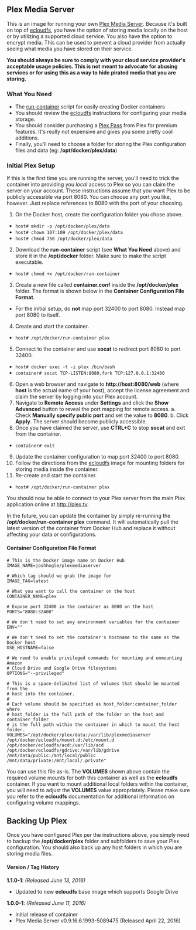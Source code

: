 ## Plex Media Server
This is an image for running your own [Plex Media Server](http://plex.tv).  Because it's built on top of [ecloudfs](https://hub.docker.com/r/joshhogle/ecloudfs), you have the option of storing media locally on the host or by utilizing a supported cloud service.  You also have the option to encrypt media.  This can be used to prevent a cloud provider from actually seeing what media you have stored on their service.

**You should always be sure to comply with your cloud service provider's acceptable usage policies.  This is not meant to advocate for abusing services or for using this as a way to hide pirated media that you are storing.**

### What You Need
- The [run-container](https://raw.githubusercontent.com/TheJoshHogle/docker-tools/master/run-container) script for easily creating Docker containers
- You should review the [ecloudfs](https://hub.docker.com/r/joshhogle/ecloudfs) instructions for configuring your media storage.
- You should consider purchasing a [Plex Pass](https://plex.tv/subscription/about) from Plex for premium features.  It's really not expensive and gives you some pretty cool additions.
- Finally, you'll need to choose a folder for storing the Plex configuration files and data (eg: **/opt/docker/plex/data**)

### Initial Plex Setup
If this is the first time you are running the server, you'll need to trick the container into providing you *local* access to Plex so you can claim the server on your account.  These instructions assume that you want Plex to be publicly accessible via port 8080.  You can choose any port you like, however.  Just replace references to 8080 with the port of your choosing.

1. On the Docker host, create the configuration folder you chose above.
  - `host# mkdir -p /opt/docker/plex/data`
  - `host# chown 107:109 /opt/docker/plex/data`
  - `host# chmod 750 /opt/docker/plex/data`
2. Download the **run-container** script (see **What You Need** above) and store it in the **/opt/docker** folder.  Make sure to make the script executable.
  - `host# chmod +x /opt/docker/run-container`
3. Create a new file called **container.conf** inside the **/opt/docker/plex** folder.  The format is shown below in the **Container Configuration File Format**.
  - For the initial setup, do **not** map port 32400 to port 8080.  Instead map port 8080 to itself.
4. Create and start the container.
  - `host# /opt/docker/run-container plex`
5. Connect to the container and use **socat** to redirect port 8080 to port 32400.
  - `host# docker exec -t -i plex /bin/bash`
  - `container# socat TCP-LISTEN:8080,fork TCP:127.0.0.1:32400`
6. Open a web browser and navigate to **http://host:8080/web** (where **host** is the actual name of your host), accept the license agreement and claim the server by logging into your Plex account.
7. Navigate to **Remote Access** under **Settings** and click the **Show Advanced** button to reveal the port mapping for remote access.
  a. Check **Manually specify public port** and set the value to **8080**.
  b. Click **Apply**.  The server should become publicly accessible.
8. Once you have claimed the server, use **CTRL+C** to stop **socat** and exit from the container.
  - `container# exit`
9. Update the container configuration to map port 32400 to port 8080.
10. Follow the directions from the [ecloudfs](https://hub.docker.com/r/joshhogle/ecloudfs) image for mounting folders for storing media inside the container.
11. Re-create and start the container.
  - `host# /opt/docker/run-container plex`

You should now be able to connect to your Plex server from the main Plex application online at http://plex.tv.

In the future, you can update the container by simply re-running the **/opt/docker/run-container plex** command. It will automatically pull the latest version of the container from Docker Hub and replace it without affecting your data or configurations.

#### Container Configuration File Format
~~~~
# This is the Docker image name on Docker Hub
IMAGE_NAME=joshhogle/plexmediaserver

# Which tag should we grab the image for
IMAGE_TAG=latest

# What you want to call the container on the host
CONTAINER_NAME=plex

# Expose port 32400 in the container as 8080 on the host
PORTS="8080:32400"

# We don't need to set any environment variables for the container
ENV=""

# We don't need to set the container's hostname to the same as the Docker host
USE_HOSTNAME=false

# We need to enable privileged commands for mounting and unmounting Amazon
# Cloud Drive and Google Drive filesystems
OPTIONS="--privileged"

# This is a space-delimited list of volumes that should be mounted from the
# host into the container.
#
# Each volume should be specified as host_folder:container_folder where
# host_folder is the full path of the folder on the host and container_folder
# is the full path within the container in which to mount the host folder.
VOLUMES="/opt/docker/plex/data:/var/lib/plexmediaserver /opt/docker/ecloudfs/mount.d:/etc/mount.d /opt/docker/ecloudfs/acd:/var/lib/acd /opt/docker/ecloudfs/gdrive:/var/lib/gdrive /mnt/data/public:/mnt/local/public /mnt/data/private:/mnt/local/.private"
~~~~
You can use this file as-is.  The **VOLUMES** shown above contain the required volume mounts for both this container as well as the **ecloudfs** container.  If you want to mount additional local folders within the container, you will need to adjust the **VOLUMES** value appropriately.  Please make sure you refer to the **ecloudfs** documentation for additional information on configuring volume mappings.

## Backing Up Plex
Once you have configured Plex per the instructions above, you simply need to backup the **/opt/docker/plex** folder and subfolders to save your Plex configuration.  You should also back up any host folders in which you are storing  media files.

#### Version / Tag History
**1.1.0-1**: _(Released June 13, 2016)_
- Updated to new **ecloudfs** base image which supports Google Drive

**1.0.0-1**: _(Released June 11, 2016)_
- Initial release of container
- Plex Media Server v0.9.16.6.1993-5089475 (Released April 22, 2016)
